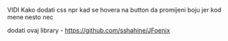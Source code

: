 VIDI Kako dodati css npr kad se hovera na button da promijeni boju jer kod mene nesto nec


dodati ovaj library - https://github.com/sshahine/JFoenix